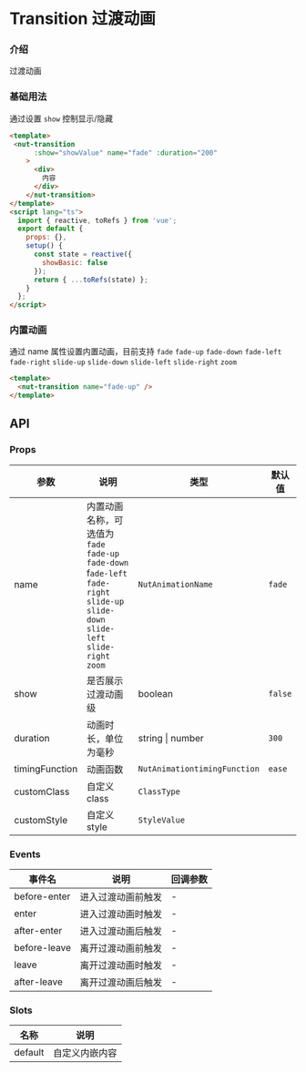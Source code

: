# Transition 过渡动画

### 介绍

过渡动画

### 基础用法

通过设置 `show` 控制显示/隐藏

```html
<template>
 <nut-transition
      :show="showValue" name="fade" :duration="200"
    >
      <div>
        内容
      </div>
    </nut-transition>
</template>
<script lang="ts">
  import { reactive, toRefs } from 'vue';
  export default {
    props: {},
    setup() {
      const state = reactive({
        showBasic: false
      });
      return { ...toRefs(state) };
    }
  };
</script>
```

### 内置动画

通过 name 属性设置内置动画，目前支持 `fade` `fade-up` `fade-down` `fade-left` `fade-right` `slide-up` `slide-down` `slide-left` `slide-right` `zoom`

```html
<template>
  <nut-transition name="fade-up" />
</template>
```

## API
>
### Props

| 参数           | 说明                                                                                                                                   | 类型                         | 默认值  |
| -------------- | -------------------------------------------------------------------------------------------------------------------------------------- | ---------------------------- | ------- |
| name           | 内置动画名称，可选值为 `fade` `fade-up` `fade-down` f`ade-left` `fade-right` `slide-up` `slide-down` `slide-left` `slide-right` `zoom` | `NutAnimationName`           | `fade`  |
| show           | 是否展示过渡动画级                                                                                                                     | boolean                      | `false` |
| duration       | 动画时长，单位为毫秒                                                                                                                   | string \| number             | `300`   |
| timingFunction | 动画函数                                                                                                                               | `NutAnimationtimingFunction` | `ease`  |
| customClass    | 自定义class                                                                                                                            | `ClassType`                  |         |
| customStyle    | 自定义style                                                                                                                            | `StyleValue`                 |         |

### Events

| 事件名       | 说明               | 回调参数 |
| ------------ | ------------------ | -------- |
| before-enter | 进入过渡动画前触发 | -        |
| enter        | 进入过渡动画时触发 | -        |
| after-enter  | 进入过渡动画后触发 | -        |
| before-leave | 离开过渡动画前触发 | -        |
| leave        | 离开过渡动画时触发 | -        |
| after-leave  | 离开过渡动画后触发 | -        |

### Slots

| 名称    | 说明           |
| ------- | -------------- |
| default | 自定义内嵌内容 |
